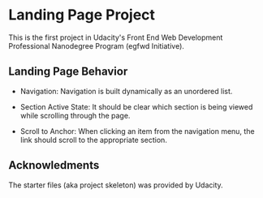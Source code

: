 # Landing Page Project
This is the first project in Udacity's Front End Web Development Professional Nanodegree Program (egfwd Initiative).

## Landing Page Behavior

* Navigation: Navigation is built dynamically as an unordered list.

* Section Active State: It should be clear which section is being viewed while scrolling through the page.

* Scroll to Anchor: When clicking an item from the navigation menu, the link should scroll to the appropriate section.

## Acknowledments
The starter files (aka project skeleton) was provided by Udacity.